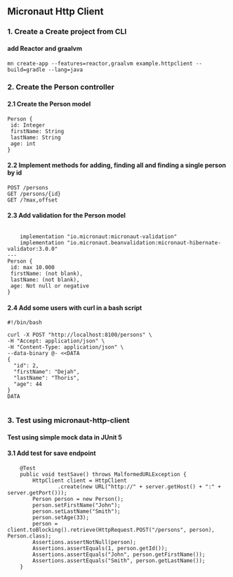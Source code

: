 ## Micronaut Http Client

### 1. Create a Create project from CLI
#### add Reactor and graalvm
```
mn create-app --features=reactor,graalvm example.httpclient --build=gradle --lang=java   
```

### 2. Create the Person controller
#### 2.1 Create the Person model
```
Person {
 id: Integer
 firstName: String
 lastName: String
 age: int
}
```
#### 2.2 Implement methods for adding, finding all and finding a single person by id
````
POST /persons
GET /persons/{id}
GET /?max,offset
````
#### 2.3 Add validation for the Person model
```

    implementation "io.micronaut:micronaut-validation"
    implementation "io.micronaut.beanvalidation:micronaut-hibernate-validator:3.0.0"
---
Person {
 id: max 10.000
 firstName: (not blank),
 lastName: (not blank),
 age: Not null or negative
}
```
#### 2.4 Add some users with curl in a bash script
```
#!/bin/bash

curl -X POST "http://localhost:8100/persons" \
-H "Accept: application/json" \
-H "Content-Type: application/json" \
--data-binary @- <<DATA
{
  "id": 2,
  "firstName": "Dejah",
  "lastName": "Thoris",
  "age": 44
}
DATA


```
### 3. Test using micronaut-http-client
#### Test using simple mock data in JUnit 5
#### 3.1 Add test for save endpoint
```
    @Test
    public void testSave() throws MalformedURLException {
        HttpClient client = HttpClient
                .create(new URL("http://" + server.getHost() + ":" + server.getPort()));
        Person person = new Person();
        person.setFirstName("John");
        person.setLastName("Smith");
        person.setAge(33);
        person = client.toBlocking().retrieve(HttpRequest.POST("/persons", person), Person.class);
        Assertions.assertNotNull(person);
        Assertions.assertEquals(1, person.getId());
        Assertions.assertEquals("John", person.getFirstName());
        Assertions.assertEquals("Smith", person.getLastName());
    }
```
